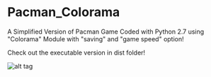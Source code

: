 # Pacman_Colorama
A Simplified Version of Pacman Game Coded with Python 2.7 using "Colorama" Module with "saving" and "game speed" option!

Check out the executable version in dist folder!

![alt tag](https://github.com/mkaafy/Pacman_Colorama/blob/master/ScreenShot.png)
